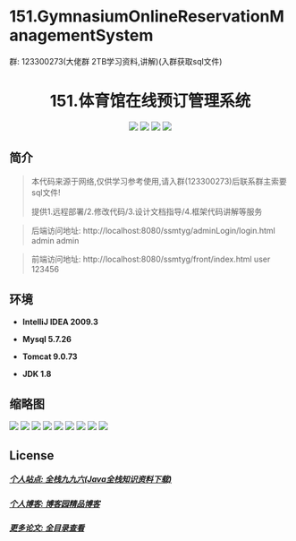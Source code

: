 # 151.GymnasiumOnlineReservationManagementSystem

<p>群: 123300273(大佬群 2TB学习资料,讲解)(入群获取sql文件)</p>

<p><h1 align="center">151.体育馆在线预订管理系统</h1></p>


<p align="center">
	<img src="https://img.shields.io/badge/jdk-1.8-orange.svg"/>
    <img src="https://img.shields.io/badge/spring-5.x-lightgrey.svg"/>
    <img src="https://img.shields.io/badge/springmvc-3.x-blue.svg"/>
    <img src="https://img.shields.io/badge/mybatis-5.x-yellow.svg"/>
</p>

## 简介


> 本代码来源于网络,仅供学习参考使用,请入群(123300273)后联系群主索要sql文件!
>
> 提供1.远程部署/2.修改代码/3.设计文档指导/4.框架代码讲解等服务

>后端访问地址: http://localhost:8080/ssmtyg/adminLogin/login.html
> admin  admin  

>前端访问地址: http://localhost:8080/ssmtyg/front/index.html
> user 123456

## 环境

- <b>IntelliJ IDEA 2009.3</b>

- <b>Mysql 5.7.26</b>

- <b>Tomcat 9.0.73</b>

- <b>JDK 1.8</b>




## 缩略图


![](https://img2022.cnblogs.com/blog/588112/202207/588112-20220714162634179-558430593.png)
![](https://img2022.cnblogs.com/blog/588112/202207/588112-20220714162646619-1886569336.png)
![](https://img2022.cnblogs.com/blog/588112/202207/588112-20220714162739556-957463653.png)
![](https://img2022.cnblogs.com/blog/588112/202207/588112-20220714162743738-238402914.png)
![](https://img2022.cnblogs.com/blog/588112/202207/588112-20220714162747461-457480103.png)
![](https://img2022.cnblogs.com/blog/588112/202207/588112-20220714162747461-457480103.png)
![](https://img2022.cnblogs.com/blog/588112/202207/588112-20220714162753498-1048037502.png)
![](https://img2022.cnblogs.com/blog/588112/202207/588112-20220714162810233-1463926999.png)
![](https://img2022.cnblogs.com/blog/588112/202207/588112-20220714162815560-1499850865.png)



## License

##### [个人站点: 全栈九九六(Java全栈知识资料下载)](https://www.blog996.com/)
##### [个人博客: 博客园精品博客](https://www.cnblogs.com/yysbolg/)
##### [更多论文: 全目录查看](https://www.blog996.com/md/2021-09-22-1632317852192.html)



